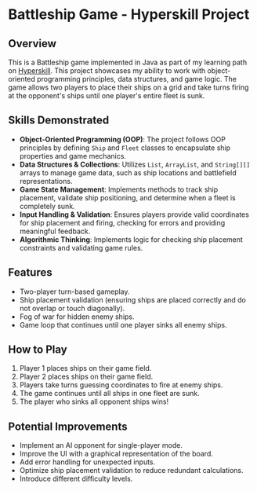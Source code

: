 # Battleship Game - Hyperskill Project

## Overview

This is a Battleship game implemented in Java as part of my learning path on [Hyperskill](https://hyperskill.org/). This project showcases my ability to work with object-oriented programming principles, data structures, and game logic. The game allows two players to place their ships on a grid and take turns firing at the opponent's ships until one player's entire fleet is sunk.

## Skills Demonstrated  

- **Object-Oriented Programming (OOP)**: The project follows OOP principles by defining `Ship` and `Fleet` classes to encapsulate ship properties and game mechanics.
- **Data Structures & Collections**: Utilizes `List`, `ArrayList`, and `String[][]` arrays to manage game data, such as ship locations and battlefield representations.
- **Game State Management**: Implements methods to track ship placement, validate ship positioning, and determine when a fleet is completely sunk.
- **Input Handling & Validation**: Ensures players provide valid coordinates for ship placement and firing, checking for errors and providing meaningful feedback.
- **Algorithmic Thinking**: Implements logic for checking ship placement constraints and validating game rules.

## Features

- Two-player turn-based gameplay.
- Ship placement validation (ensuring ships are placed correctly and do not overlap or touch diagonally).
- Fog of war for hidden enemy ships.
- Game loop that continues until one player sinks all enemy ships.

## How to Play

1. Player 1 places ships on their game field.
2. Player 2 places ships on their game field.
3. Players take turns guessing coordinates to fire at enemy ships.
4. The game continues until all ships in one fleet are sunk.
5. The player who sinks all opponent ships wins!

## Potential Improvements

- Implement an AI opponent for single-player mode.
- Improve the UI with a graphical representation of the board.
- Add error handling for unexpected inputs.
- Optimize ship placement validation to reduce redundant calculations.
- Introduce different difficulty levels.
